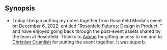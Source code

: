 ## Synopsis

* Today I began putting my notes together from Rosenfeld Media's event on December 6, 2022, entitled "[Rosenfeld Futures: Design in Product](https://rosenfeldmedia.com/events-futures/).
" and have enjoyed going back through the post-event assets shared by the team at Rosenfeld. Thanks to [Adobe](https://adobe.com) for gifting access to me and to [Christian Crumlish](https://crumlish.me/) for putting the event together. It was superb.
